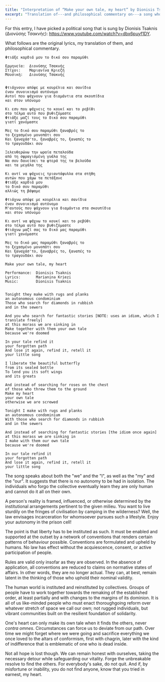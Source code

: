 ```yaml
---
title: "Interpretation of “Make your own tale, my heart” by Dionisis Tsaknis"
excerpt: "Translation of---and philosophical commentary on---a song whose translated title is 'Make your own tale, my heart'."
---
```


For this entry, I have picked a political song that is sung by
Dionisis Tsaknis (Διονύσης Τσακνής):
<https://www.youtube.com/watch?v=dbx6puyf1DY>.

What follows are the original lyrics, my translation of them, and
philosophical commentary.

```
Φτιάξε καρδιά μου το δικό σου παραμύθι

Ερμηνεία:  Διονύσης Τσακνής
Στίχοι:    Μαριανίνα Κριεζή
Μουσική:   Διονύσης Τσακνής


Φτιάχνουν απόψε με κουρέλια και σανίδια
έναν συνοικισμό αυτόνομο
Αυτοί που ψάχνουν για διαμάντια στα σκουπίδια
και στον υπόνομο

Κι εσυ που ψάχνεις το κουκί και το ρεβίθι
στο τέλμα αυτό που βυθιζόμαστε
Φτιάξε μαζί τους το δικό σου παραμύθι
γιατί χανόμαστε

Μες το δικό σου παραμύθι ξαναβρές το
το ξεχασμένο μονοπάτι σου
Και ξαναχάσ'το, ξαναβρές τo, ξαναπές το
το τραγουδάκι σου

Ξελευθερώνω την ωραία πεταλούδα
από τη σφραγισμένη γυάλα της
Να σου δανείσει τα φτερά της τα βελούδα
και τα μεγάλα της

Κι αντί να ψάχνεις τριαντάφυλλα στα στήθη
αυτών που χάμω τα πετάξανε
Φτιάξε καρδιά μου
το δικό σου παραμύθι
αλλιώς τη βάψαμε

Φτιάχνω απόψε με κουρέλια και σανίδια
έναν συνοικισμό αυτόνομο
Μ'αυτούς που ψάχνουν για διαμάντια στα σκουπίδια
και στον υπόνομο

Κι αντί να ψάχνω το κουκί και το ρεβύθι
στο τέλμα αυτό που βυθιζόμαστε
Φτιάχνω μαζί σας το δικό μας παραμύθι
γιατί χανόμαστε

Μες το δικό μας παραμύθι ξαναβρές το
το ξεχασμένο μονοπάτι σου
Και ξαναχάσ'το, ξαναβρές το, ξαναπές το
το τραγουδάκι σου
```

```
Make your own tale, my heart

Performance:  Dionisis Tsaknis
Lyrics:       Marianina Kriezi
Music:        Dionisis Tsaknis


Tonight they make with rugs and planks
an autonomous condominium
Those who search for diamonds in rubbish
and in the sewers

And you who search for fantastic stories [NOTE: uses an idiom, which I translate freely]
at this morass we are sinking in
Make together with them your own tale
because we're doomed

In your tale refind it
your forgotten path
And lose it again, refind it, retell it
your little song

I liberate the beautiful butterfly
from its sealed bottle
To lend you its soft wings
and its greats

And instead of searching for roses on the chest
of those who threw them to the ground
Make my heart
your own tale
otherwise we are screwed

Tonight I make with rugs and planks
an autonomous condominium
With those who search for diamonds in rubbish
and in the sewers

And instead of searching for fantastic stories [the idiom once again]
at this morass we are sinking in
I make with them our own tale
because we're doomed

In our tale refind it
your forgotten path
And lose it again, refind it, retell it
your little song
```

The song speaks about both the "we" and the "I", as well as the "my"
and the "our".  It suggests that there is no autonomy to be had in
isolation.  The individuals who forgo the collective eventually learn
they are only human and cannot do it all on their own.

A person's reality is framed, influenced, or otherwise determined by
the institutional arrangements pertinent to the given milieu.  You
want to live sturdily on the fringes of civilisation by camping in the
wilderness?  Well, the law envisages incarceration for whomsoever
pursues such a lifestyle.  Enjoy your autonomy in the prison cell!

The point is that liberty has to be instituted as such.  It must be
enabled and supported at the outset by a network of conventions that
renders certain patterns of behaviour possible.  Conventions are
formulated and upheld by humans.  No law has effect without the
acquiescence, consent, or active participation of people.

Rules are valid only insofar as they are observed.  In the absence of
application, all conventions are reduced to claims on normative states
of affairs.  In other words, they are no longer actual.  They can, at
best, remain latent in the thinking of those who uphold their nominal
validity.

The human world is instituted and reinstituted by collectives.  Groups
of people have to work together towards the remaking of the
established order, at least partially and with changes to the margins
of its dominion.  It is all of us like-minded people who must enact
thoroughgoing reform over whatever stretch of space we call our own;
not rugged individuals, but vibrant communities built on the resilient
foundation of solidarity.

One's heart can only make its own tale when it finds the others, never
_contra omnes_.  Circumstances can force us to deviate from our path.
Over time we might forget where we were going and sacrifice everything
we once loved to the altars of conformism, first with chagrin, later
with the kind of indifference that is emblematic of one who is dead
inside.

Not all hope is lost though.  We can remain honest with ourselves,
taking the necessary detour while safeguarding our vitality.  Forge
the unbreakable resolve to find the others.  For everybody's sake, do
not quit.  And if, by misfortune or inability, you do not find anyone,
know that you tried in earnest, my heart.
